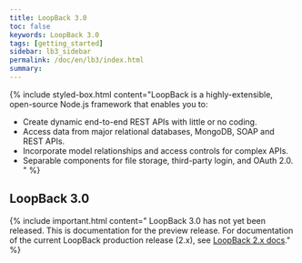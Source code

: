 ```yaml
---
title: LoopBack 3.0
toc: false
keywords: LoopBack 3.0
tags: [getting_started]
sidebar: lb3_sidebar
permalink: /doc/en/lb3/index.html
summary: 
---
```


{% include styled-box.html content="LoopBack is a highly-extensible, open-source Node.js framework that enables you to:

- Create dynamic end-to-end REST APIs with little or no coding.
- Access data from major relational databases, MongoDB, SOAP and REST APIs.
- Incorporate model relationships and access controls for complex APIs.
- Separable components for file storage, third-party login, and OAuth 2.0.
" %}

## LoopBack 3.0

{% include important.html content="
LoopBack 3.0 has not yet been released.  This is documentation for the preview release.
For documentation of the current LoopBack production release (2.x),
see [LoopBack 2.x docs](../lb2/index.html)." %}
